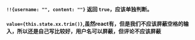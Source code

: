 #### `!!{username: "", content: ""}` 返回 `true`，应该单独判断。

#### `value={this.state.xx.trim()}`,虽然react有，但是我们不应该屏蔽空格的输入，所以还是自己写比较好，用户名可以屏蔽，但评论不应该屏蔽